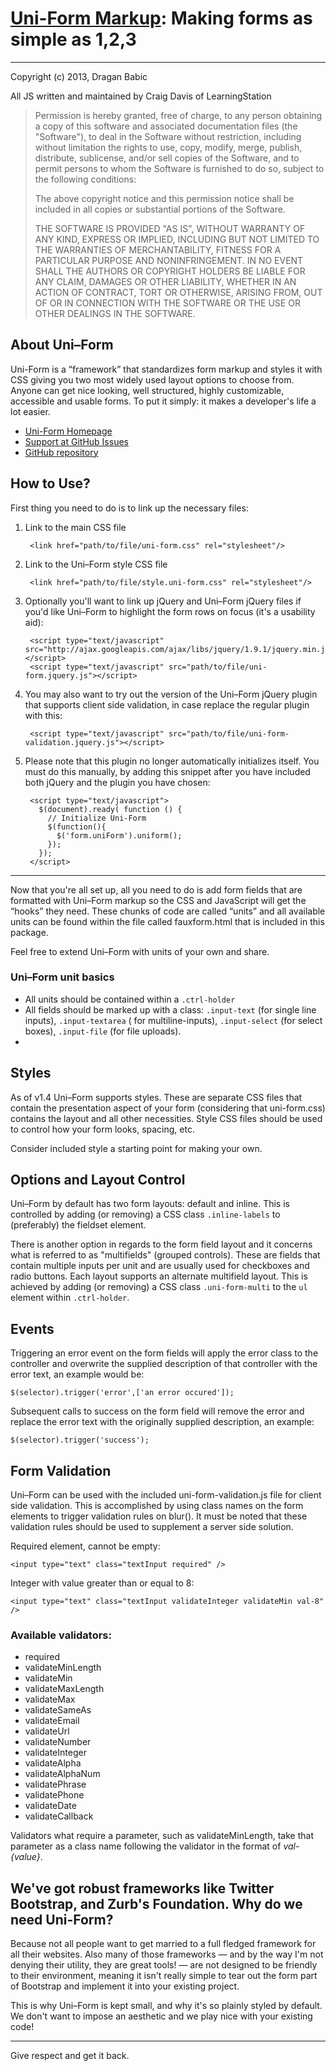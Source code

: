 # [Uni-Form Markup](http://sprawsm.com/uni-form/): Making forms as simple as 1,2,3

- - -

Copyright (c) 2013, Dragan Babic

All JS written and maintained by Craig Davis of LearningStation
   
> Permission is hereby granted, free of charge, to any person
> obtaining a copy of this software and associated documentation
> files (the "Software"), to deal in the Software without
> restriction, including without limitation the rights to use,
> copy, modify, merge, publish, distribute, sublicense, and/or sell
> copies of the Software, and to permit persons to whom the
> Software is furnished to do so, subject to the following
> conditions:
> 
> The above copyright notice and this permission notice shall be
> included in all copies or substantial portions of the Software.
> 
> THE SOFTWARE IS PROVIDED "AS IS", WITHOUT WARRANTY OF ANY KIND,
> EXPRESS OR IMPLIED, INCLUDING BUT NOT LIMITED TO THE WARRANTIES
> OF MERCHANTABILITY, FITNESS FOR A PARTICULAR PURPOSE AND
> NONINFRINGEMENT. IN NO EVENT SHALL THE AUTHORS OR COPYRIGHT
> HOLDERS BE LIABLE FOR ANY CLAIM, DAMAGES OR OTHER LIABILITY,
> WHETHER IN AN ACTION OF CONTRACT, TORT OR OTHERWISE, ARISING
> FROM, OUT OF OR IN CONNECTION WITH THE SOFTWARE OR THE USE OR
> OTHER DEALINGS IN THE SOFTWARE.

## About Uni–Form 

Uni-Form is a “framework” that standardizes form markup and styles it with CSS 
giving you two most widely used layout options to choose from. Anyone can get nice looking, well structured, highly customizable, accessible and usable forms. To put it simply: it makes a developer's life a lot easier. 

* [Uni-Form Homepage](http://sprawsm.com/uni-form/)
* [Support at GitHub Issues](https://github.com/draganbabic/uni-form/issues)
* [GitHub repository](https://github.com/draganbabic/uni-form/)

## How to Use? 

First thing you need to do is to link up the necessary files: 

1. Link to the main CSS file
    
        <link href="path/to/file/uni-form.css" rel="stylesheet"/>
    
2. Link to the Uni–Form style CSS file
    
        <link href="path/to/file/style.uni-form.css" rel="stylesheet"/>
    
3. Optionally you'll want to link up jQuery and Uni–Form jQuery files if you'd like Uni–Form to highlight the form rows on focus (it's a usability aid): 
      
        <script type="text/javascript" src="http://ajax.googleapis.com/ajax/libs/jquery/1.9.1/jquery.min.js"></script>
        <script type="text/javascript" src="path/to/file/uni-form.jquery.js"></script>
    
4. You may also want to try out the version of the Uni–Form jQuery plugin that supports client side validation, in case replace the regular plugin with this:
    
        <script type="text/javascript" src="path/to/file/uni-form-validation.jquery.js"></script>

5. Please note that this plugin no longer automatically initializes itself. You must do this manually, by adding this snippet after you have included both jQuery and the plugin you have chosen:
   
        <script type="text/javascript">
          $(document).ready( function () {
            // Initialize Uni-Form
            $(function(){
              $('form.uniForm').uniform();
            });
          });
        </script>

- - -

Now that you're all set up, all you need to do is add form fields that are formatted with Uni–Form markup so the CSS and JavaScript will get the “hooks” they need. These chunks of code are called “units” and all available units can be found within the file called fauxform.html that is included in this package. 

Feel free to extend Uni–Form with units of your own and share. 

### Uni–Form unit basics 

* All units should be contained within a `.ctrl-holder` 
* All fields should be marked up with a class: `.input-text` (for single line inputs), `.input-textarea` ( for multiline-inputs), `.input-select` (for select boxes), `.input-file` (for file uploads). 
* 

## Styles 

As of v1.4 Uni–Form supports styles. These are separate CSS files that contain the presentation aspect of your form (considering that uni-form.css) contains the layout and all other necessities. Style CSS files should be used to control how your form looks, spacing, etc.  

Consider included style a starting point for making your own. 

## Options and Layout Control 

Uni–Form by default has two form layouts: default and inline. This is controlled by adding (or removing) a CSS class `.inline-labels` to (preferably) the fieldset element. 

There is another option in regards to the form field layout and it concerns what is referred to as "multifields" (grouped controls). These are fields that contain multiple inputs per unit and are usually used for checkboxes and radio buttons. Each layout supports an alternate multifield layout. This is achieved by adding (or removing) a CSS class `.uni-form-multi` to the `ul` element within `.ctrl-holder`. 

## Events

Triggering an error event on the form fields will apply the error class to the controller and overwrite the supplied description of that controller with the error text, an example would be:

    $(selector).trigger('error',['an error occured']);

Subsequent calls to success on the form field will remove the error and replace the error text with the originally supplied description, an example:

    $(selector).trigger('success');

## Form Validation

Uni–Form can be used with the included uni-form-validation.js file for client side validation. This is accomplished by using class names on the form elements to trigger validation rules on blur(). It must be noted that these validation rules should be used to supplement a server side solution.

Required element, cannot be empty:

    <input type="text" class="textInput required" />

Integer with value greater than or equal to 8:

    <input type="text" class="textInput validateInteger validateMin val-8" />

### Available validators:

* required
* validateMinLength
* validateMin
* validateMaxLength
* validateMax
* validateSameAs
* validateEmail
* validateUrl
* validateNumber
* validateInteger
* validateAlpha
* validateAlphaNum
* validatePhrase
* validatePhone
* validateDate
* validateCallback

Validators what require a parameter, such as validateMinLength, take that parameter as a class name following the validator in the format of _val-{value}_. 

## We've got robust frameworks like Twitter Bootstrap, and Zurb's Foundation. Why do we need Uni-Form? 

Because not all people want to get married to a full fledged framework for all their websites. Also many of those frameworks — and by the way I'm not denying their utility, they are great tools! — are not designed to be friendly to their environment, meaning it isn't really simple to tear out the form part of Bootstrap and implement it into your existing project. 

This is why Uni–Form is kept small, and why it's so plainly styled by default. We don't want to impose an aesthetic and we play nice with your existing code! 

- - -

Give respect and get it back.
